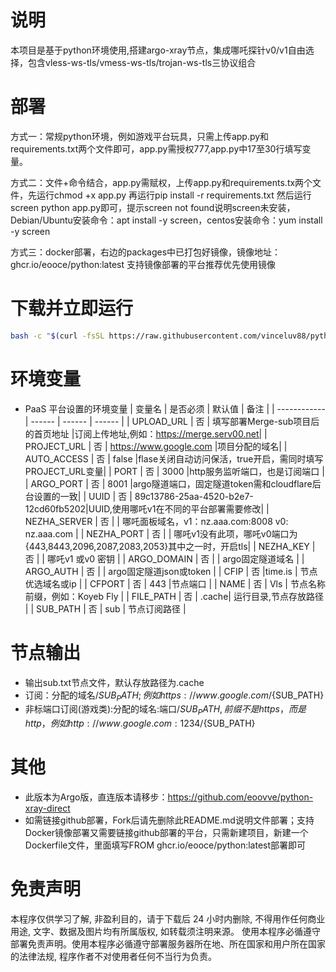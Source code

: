 # 说明

本项目是基于python环境使用,搭建argo-xray节点，集成哪吒探针v0/v1自由选择，包含vless-ws-tls/vmess-ws-tls/trojan-ws-tls三协议组合

# 部署

方式一：常规python环境，例如游戏平台玩具，只需上传app.py和requirements.txt两个文件即可，app.py需授权777,app.py中17至30行填写变量。

方式二：文件+命令结合，app.py需赋权，上传app.py和requirements.tx两个文件，先运行chmod +x app.py 再运行pip install -r requirements.txt 然后运行screen python app.py即可，提示screen not found说明screen未安装，Debian/Ubuntu安装命令：apt install -y screen，centos安装命令：yum install -y screen

方式三：docker部署，右边的packages中已打包好镜像，镜像地址：ghcr.io/eooce/python:latest 支持镜像部署的平台推荐优先使用镜像

# 下载并立即运行

```bash
bash -c "$(curl -fsSL https://raw.githubusercontent.com/vinceluv88/python-xray-argo/main/onekey.sh)"

```

# 环境变量
* PaaS 平台设置的环境变量
  | 变量名        | 是否必须 | 默认值 | 备注 |
  | ------------ | ------ | ------ | ------ |
  | UPLOAD_URL   | 否 | 填写部署Merge-sub项目后的首页地址  |订阅上传地址,例如：https://merge.serv00.net|
  | PROJECT_URL  | 否 | https://www.google.com     |项目分配的域名|
  | AUTO_ACCESS  | 否 |  false |flase关闭自动访问保活，true开启，需同时填写PROJECT_URL变量|
  | PORT         | 否 |  3000  |http服务监听端口，也是订阅端口     |
  | ARGO_PORT    | 否 |  8001  |argo隧道端口，固定隧道token需和cloudflare后台设置的一致|
  | UUID         | 否 | 89c13786-25aa-4520-b2e7-12cd60fb5202|UUID,使用哪吒v1在不同的平台部署需要修改|
  | NEZHA_SERVER | 否 |        | 哪吒面板域名，v1：nz.aaa.com:8008  v0: nz.aaa.com  |
  | NEZHA_PORT   | 否 |        | 哪吒v1没有此项，哪吒v0端口为{443,8443,2096,2087,2083,2053}其中之一时，开启tls|
  | NEZHA_KEY    | 否 |        | 哪吒v1 或v0 密钥                 |
  | ARGO_DOMAIN  | 否 |        | argo固定隧道域名                  |
  | ARGO_AUTH    | 否 |        | argo固定隧道json或token           |
  | CFIP         | 否 |time.is | 节点优选域名或ip                   |
  | CFPORT       | 否 |  443   |节点端口                           |
  | NAME         | 否 |  Vls   | 节点名称前缀，例如：Koyeb Fly        |
  | FILE_PATH    | 否 |  .cache| 运行目录,节点存放路径                |
  | SUB_PATH     | 否 |  sub   | 节点订阅路径                       | 

# 节点输出
* 输出sub.txt节点文件，默认存放路径为.cache
* 订阅：分配的域名/${SUB_PATH};例如https://www.google.com/${SUB_PATH}
* 非标端口订阅(游戏类):分配的域名:端口/${SUB_PATH},前缀不是https，而是http，例如http://www.google.com:1234/${SUB_PATH}

# 其他
* 此版本为Argo版，直连版本请移步：https://github.com/eoovve/python-xray-direct
* 如需链接github部署，Fork后请先删除此README.md说明文件部署；支持Docker镜像部署又需要链接github部署的平台，只需新建项目，新建一个Dockerfile文件，里面填写FROM ghcr.io/eooce/python:latest部署即可

# 免责声明
本程序仅供学习了解, 非盈利目的，请于下载后 24 小时内删除, 不得用作任何商业用途, 文字、数据及图片均有所属版权, 如转载须注明来源。
使用本程序必循遵守部署免责声明。使用本程序必循遵守部署服务器所在地、所在国家和用户所在国家的法律法规, 程序作者不对使用者任何不当行为负责。
